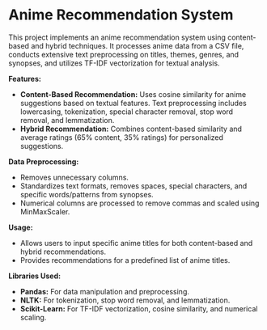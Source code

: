 # Anime Recommendation System

This project implements an anime recommendation system using content-based and hybrid techniques. It processes anime data from a CSV file, conducts extensive text preprocessing on titles, themes, genres, and synopses, and utilizes TF-IDF vectorization for textual analysis.

**Features:**
- **Content-Based Recommendation:** Uses cosine similarity for anime suggestions based on textual features. Text preprocessing includes lowercasing, tokenization, special character removal, stop word removal, and lemmatization.
- **Hybrid Recommendation:** Combines content-based similarity and average ratings (65% content, 35% ratings) for personalized suggestions.

**Data Preprocessing:**
- Removes unnecessary columns.
- Standardizes text formats, removes spaces, special characters, and specific words/patterns from synopses.
- Numerical columns are processed to remove commas and scaled using MinMaxScaler.

**Usage:**
- Allows users to input specific anime titles for both content-based and hybrid recommendations.
- Provides recommendations for a predefined list of anime titles.

**Libraries Used:**
- **Pandas:** For data manipulation and preprocessing.
- **NLTK:** For tokenization, stop word removal, and lemmatization.
- **Scikit-Learn:** For TF-IDF vectorization, cosine similarity, and numerical scaling.
